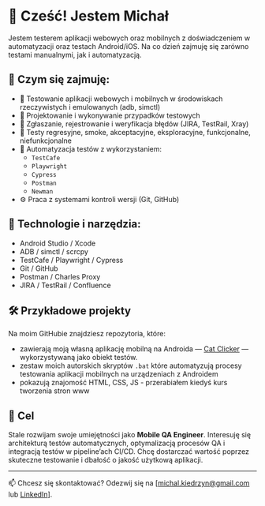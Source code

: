 # 👋 Cześć! Jestem Michał

Jestem testerem aplikacji webowych oraz mobilnych z doświadczeniem w automatyzacji oraz testach Android/iOS. Na co dzień zajmuję się zarówno testami manualnymi, jak i automatyzacją.

## 💼 Czym się zajmuję:

* 📱 Testowanie aplikacji webowych i mobilnych w środowiskach rzeczywistych i emulowanych (adb, simctl)
* 🧪 Projektowanie i wykonywanie przypadków testowych
* 🐛 Zgłaszanie, rejestrowanie i weryfikacja błędów (JIRA, TestRail, Xray)
* 🔄 Testy regresyjne, smoke, akceptacyjne, eksploracyjne, funkcjonalne, niefunkcjonalne
* 🤖 Automatyzacja testów z wykorzystaniem:
  * `TestCafe`
  * `Playwright`
  * `Cypress`
  * `Postman`
  * `Newman`
* ⚙️ Praca z  systemami kontroli wersji (Git, GitHub)

## 🧠 Technologie i narzędzia:

* Android Studio / Xcode
* ADB / simctl / scrcpy
* TestCafe / Playwright / Cypress
* Git / GitHub
* Postman / Charles Proxy
* JIRA / TestRail / Confluence

## 🛠️ Przykładowe projekty

Na moim GitHubie znajdziesz repozytoria, które:

* zawierają moją własną aplikację mobilną na Androida — [Cat Clicker](https://github.com/MKiedrzyn/CatClicker) — wykorzystywaną jako obiekt testów.
* zestaw moich autorskich skryptów `.bat` które automatyzują procesy testowania aplikacji mobilnych na urządzeniach z Androidem 
* pokazują znajomość HTML, CSS, JS - przerabiałem kiedyś kurs tworzenia stron www

## 🎯 Cel

Stale rozwijam swoje umiejętności jako **Mobile QA Engineer**. Interesuję się architekturą testów automatycznych, optymalizacją procesów QA i integracją testów w pipeline’ach CI/CD. Chcę dostarczać wartość poprzez skuteczne testowanie i dbałość o jakość użytkową aplikacji.

---

📫 Chcesz się skontaktować? Odezwij się na \[michal.kiedrzyn@gmail.com lub [LinkedIn](https://www.linkedin.com/in/michal-kiedrzyn/)].
